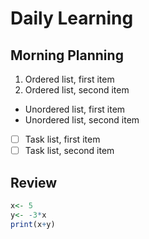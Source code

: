 # Daily Learning

## Morning Planning
1.  Ordered list, first item
2.  Ordered list, second item

- Unordered list, first item
- Unordered list, second item

- [ ] Task list, first item
- [ ] Task list, second item

## Review
```r
x<- 5
y<- -3*x
print(x+y)
```
